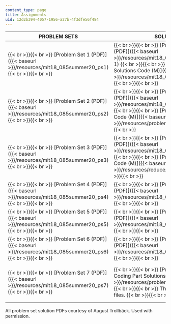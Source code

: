 ```yaml
---
content_type: page
title: Assignments
uid: 12d2b394-4057-1956-a27b-4f3dfe56f484
---
```


| PROBLEM SETS | SOLUTIONS | SUPPORTING FILES |
| --- | --- | --- |
|  {{< br >}}{{< br >}} [Problem Set 1 (PDF)]({{< baseurl >}}/resources/mit18_085summer20_ps1) {{< br >}}{{< br >}}  |  {{< br >}}{{< br >}} [Problem Set 1 Solutions (PDF)]({{< baseurl >}}/resources/mit18_085summer20_ps1_sol-1) {{< br >}}{{< br >}} [Problem Set 1 Solutions Code (M)]({{< baseurl >}}/resources/mit18_085summer20_ps1_sol) {{< br >}}{{< br >}}  | &nbsp; |
|  {{< br >}}{{< br >}} [Problem Set 2 (PDF)]({{< baseurl >}}/resources/mit18_085summer20_ps2) {{< br >}}{{< br >}}  |  {{< br >}}{{< br >}} [Problem Set 2 Solutions (PDF)]({{< baseurl >}}/resources/mit18_085summer20_ps2_sol) {{< br >}}{{< br >}} [Problem Set 2 Solutions Code (M)]({{< baseurl >}}/resources/problem_2_solution) {{< br >}}{{< br >}}  | [Dirichlet Code Demo (M)]({{< baseurl >}}/resources/dirichlet_code_demo) |
|  {{< br >}}{{< br >}} [Problem Set 3 (PDF)]({{< baseurl >}}/resources/mit18_085summer20_ps3) {{< br >}}{{< br >}}  |  {{< br >}}{{< br >}} [Problem Set 3 Solutions (PDF)]({{< baseurl >}}/resources/mit18_085summer20_ps3_sol) {{< br >}}{{< br >}} [Problem Set 3 Solutions Code (M)]({{< baseurl >}}/resources/reduce_sin_val_solution) {{< br >}}{{< br >}}  |  {{< br >}}{{< br >}} [Problem 3 Coding (ZIP)]({{< baseurl >}}/resources/problem_3_code) {{< br >}}{{< br >}} This zip file contains 2 .m files. {{< br >}}{{< br >}}  |
|  {{< br >}}{{< br >}} [Problem Set 4 (PDF)]({{< baseurl >}}/resources/mit18_085summer20_ps4) {{< br >}}{{< br >}}  |  {{< br >}}{{< br >}} [Problem Set 4 Solutions (PDF)]({{< baseurl >}}/resources/mit18_085summer20_ps4_sol) {{< br >}}{{< br >}}  | &nbsp; |
|  {{< br >}}{{< br >}} [Problem Set 5 (PDF)]({{< baseurl >}}/resources/mit18_085summer20_ps5) {{< br >}}{{< br >}}  |  {{< br >}}{{< br >}} [Problem Set 5 Solutions (PDF)]({{< baseurl >}}/resources/mit18_085summer20_ps5_sol) {{< br >}}{{< br >}}  | &nbsp; |
|  {{< br >}}{{< br >}} [Problem Set 6 (PDF)]({{< baseurl >}}/resources/mit18_085summer20_ps6) {{< br >}}{{< br >}}  |  {{< br >}}{{< br >}} [Problem Set 6 Solutions (PDF)]({{< baseurl >}}/resources/mit18_085summer20_ps6_sol) {{< br >}}{{< br >}}  | &nbsp; |
|  {{< br >}}{{< br >}} [Problem Set 7 (PDF)]({{< baseurl >}}/resources/mit18_085summer20_ps7) {{< br >}}{{< br >}}  |  {{< br >}}{{< br >}} [Problem Set 7 Problem 2 Coding Part Solutions (ZIP)]({{< baseurl >}}/resources/problem2_coding_part_answer) {{< br >}}{{< br >}} This zip file contains 5 .m files. {{< br >}}{{< br >}}  |  {{< br >}}{{< br >}} [Problem 2 Coding (ZIP)]({{< baseurl >}}/resources/problem_2_code) {{< br >}}{{< br >}} This zip file contains 5 .m files. {{< br >}}{{< br >}}  

All problem set solution PDFs courtesy of August Trollbäck. Used with permission.